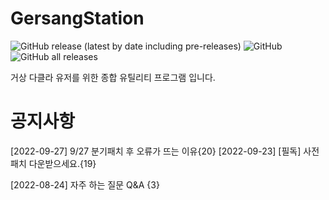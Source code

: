 # GersangStation
![GitHub release (latest by date including pre-releases)](https://img.shields.io/github/v/release/byungmeo/GersangStation)
![GitHub](https://img.shields.io/github/license/byungmeo/GersangStation)
![GitHub all releases](https://img.shields.io/github/downloads/byungmeo/GersangStation/total)

거상 다클라 유저를 위한 종합 유틸리티 프로그램 입니다.

# 공지사항
[2022-09-27] 9/27 분기패치 후 오류가 뜨는 이유{20}
[2022-09-23] [필독] 사전패치 다운받으세요.{19}

[2022-08-24] 자주 하는 질문 Q&A {3}
